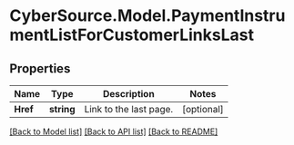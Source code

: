 # CyberSource.Model.PaymentInstrumentListForCustomerLinksLast
## Properties

Name | Type | Description | Notes
------------ | ------------- | ------------- | -------------
**Href** | **string** | Link to the last page.  | [optional] 

[[Back to Model list]](../README.md#documentation-for-models) [[Back to API list]](../README.md#documentation-for-api-endpoints) [[Back to README]](../README.md)

